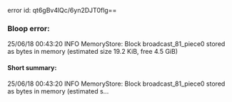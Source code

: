 error id: qt6gBv4lQc/6yn2DJT0flg==
### Bloop error:

25/06/18 00:43:20 INFO MemoryStore: Block broadcast_81_piece0 stored as bytes in memory (estimated size 19.2 KiB, free 4.5 GiB)
#### Short summary: 

25/06/18 00:43:20 INFO MemoryStore: Block broadcast_81_piece0 stored as bytes in memory (estimated s...